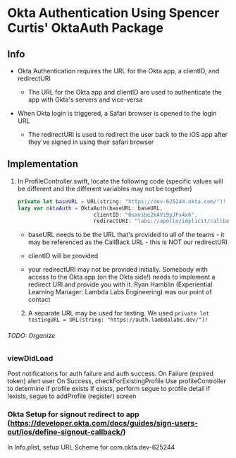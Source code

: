 # Okta Authentication Using Spencer Curtis' OktaAuth Package

## Info

- Okta Authentication requires the URL for the Okta app, a clientID, and redirectURI
    - The URL for the Okta app and clientID are used to authenticate the app with Okta's servers and vice-versa
    
- When Okta login is triggered, a Safari browser is opened to the login URL
    - The redirectURI is used to redirect the user back to the iOS app after they've signed in using their safari browser

## Implementation 

1. In ProfileController.swift, locate the following code (specific values will be different and the different variables may not be together)

    ``` Swift
    private let baseURL = URL(string: "https://dev-625244.okta.com/")!
    lazy var oktaAuth = OktaAuth(baseURL: baseURL,
                            clientID: "0oavsbe2kAVi9pJPx4x6",
                            redirectURI: "labs://apollo/implicit/callback")
    ```

    - baseURL needs to be the URL that's provided to all of the teams - it may be referenced as the CallBack URL - this is NOT our redirectURI

    - clientID will be provided

    - your redirectURI may not be provided initially. Somebody with access to the Okta app (on the Okta side!) needs to implement a redirect URI and provide you with it. Ryan Hamblin (Experiential Learning Manager: Lambda Labs Engineering) was our point of contact
    
    2. A separate URL may be used for testing. We used  `private let testingURL = URL(string: "https://auth.lambdalabs.dev/")!`


###### TODO: Organize
### viewDidLoad

Post notifications for auth failure and auth success. 
    On Failure (expired token) alert user
    On Success, checkForExistingProfile
    Use profileController to determine if profile exists
        If exists, perform segue to profile detail
        if !exists, segue to addProfile (register) screen


### Okta Setup for signout redirect to app (https://developer.okta.com/docs/guides/sign-users-out/ios/define-signout-callback/)
In Info.plist, setup URL Scheme for com.okta.dev-625244

